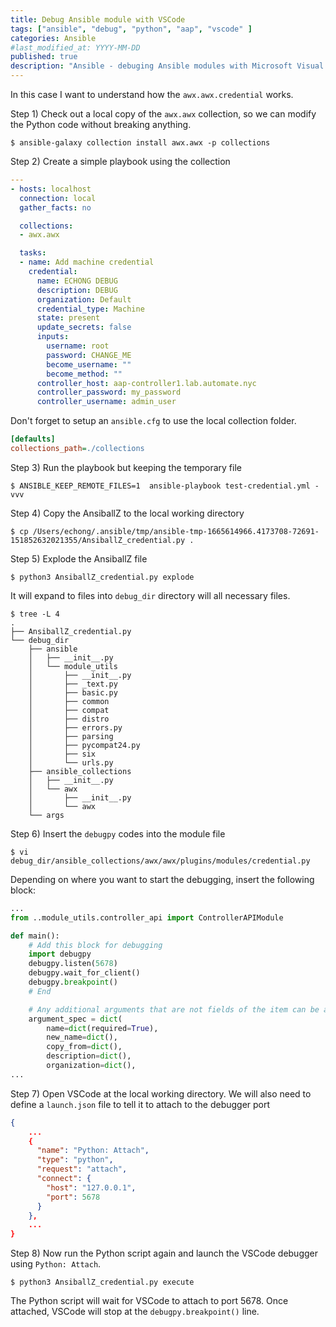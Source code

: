 ```yaml
---
title: Debug Ansible module with VSCode
tags: ["ansible", "debug", "python", "aap", "vscode" ]
categories: Ansible
#last_modified_at: YYYY-MM-DD
published: true
description: "Ansible - debuging Ansible modules with Microsoft Visual Studio Code"
---
```


In this case I want to understand how the `awx.awx.credential` works. 

Step 1) Check out a local copy of the `awx.awx` collection, so we can modify the Python code without breaking anything.

```shell
$ ansible-galaxy collection install awx.awx -p collections
```
Step 2) Create a simple playbook using the collection

```yaml
---
- hosts: localhost
  connection: local
  gather_facts: no

  collections:
  - awx.awx

  tasks:
  - name: Add machine credential
    credential:
      name: ECHONG DEBUG
      description: DEBUG
      organization: Default
      credential_type: Machine
      state: present
      update_secrets: false
      inputs:
        username: root
        password: CHANGE_ME
        become_username: ""
        become_method: ""
      controller_host: aap-controller1.lab.automate.nyc
      controller_password: my_password
      controller_username: admin_user
```
Don't forget to setup an `ansible.cfg` to use the local collection folder.
```ini
[defaults]
collections_path=./collections
```

Step 3) Run the playbook but keeping the temporary file
```shell
$ ANSIBLE_KEEP_REMOTE_FILES=1  ansible-playbook test-credential.yml -vvv
```

Step 4) Copy the AnsiballZ to the local working directory
```shell
$ cp /Users/echong/.ansible/tmp/ansible-tmp-1665614966.4173708-72691-151852632021355/AnsiballZ_credential.py .
```

Step 5) Explode the AnsiballZ file
```shell
$ python3 AnsiballZ_credential.py explode
```
It will expand to files into `debug_dir` directory will all necessary files.
```shell
$ tree -L 4
.
├── AnsiballZ_credential.py
└── debug_dir
    ├── ansible
    │   ├── __init__.py
    │   └── module_utils
    │       ├── __init__.py
    │       ├── _text.py
    │       ├── basic.py
    │       ├── common
    │       ├── compat
    │       ├── distro
    │       ├── errors.py
    │       ├── parsing
    │       ├── pycompat24.py
    │       ├── six
    │       └── urls.py
    ├── ansible_collections
    │   ├── __init__.py
    │   └── awx
    │       ├── __init__.py
    │       └── awx
    └── args
```

Step 6) Insert the `debugpy` codes into the module file
```shell
$ vi debug_dir/ansible_collections/awx/awx/plugins/modules/credential.py
```
Depending on where you want to start the debugging, insert the following block:
```python
...
from ..module_utils.controller_api import ControllerAPIModule

def main():
    # Add this block for debugging
    import debugpy
    debugpy.listen(5678)
    debugpy.wait_for_client()
    debugpy.breakpoint()
    # End 

    # Any additional arguments that are not fields of the item can be added here
    argument_spec = dict(
        name=dict(required=True),
        new_name=dict(),
        copy_from=dict(),
        description=dict(),
        organization=dict(),
...
```

Step 7) Open VSCode at the local working directory.  We will also need to define a `launch.json` file to tell it to attach to the debugger port
```json
{
    ...
    {
      "name": "Python: Attach",
      "type": "python",
      "request": "attach",
      "connect": {
        "host": "127.0.0.1",
        "port": 5678
      }
    },
    ...
}
```

Step 8) Now run the Python script again and launch the VSCode debugger using `Python: Attach`.
```shell
$ python3 AnsiballZ_credential.py execute
```
The Python script will wait for VSCode to attach to port 5678.  Once attached, VSCode will stop at the `debugpy.breakpoint()` line.
